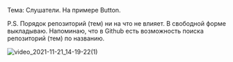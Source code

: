 Тема: Слушатели. На примере Button.

P.S. Порядок репозиторий (тем) ни на что не влияет. В свободной форме выкладываю. Напоминаю, что в Github есть возможность поиска репозиторий (тем) по названию.

![video_2021-11-21_14-19-22(1)](https://user-images.githubusercontent.com/94077377/142759900-0f7c507f-0a1a-4ff7-a077-0f9c24b9771b.gif)
